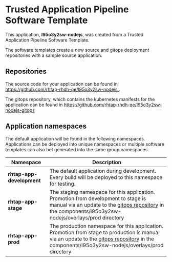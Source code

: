 # Trusted Application Pipeline Software Template

This application, **l95o3y2sw-nodejs**, was created from a Trusted Application Pipeline Software Template.

The software templates create a new source and gitops deployment repositories with a sample source application. 

## Repositories

The source code for your application can be found in [https://github.com/rhtap-rhdh-qe/l95o3y2sw-nodejs ](https://github.com/rhtap-rhdh-qe/l95o3y2sw-nodejs ).
 
The gitops repository, which contains the kubernetes manifests for the application can be found in 
[https://github.com/rhtap-rhdh-qe/l95o3y2sw-nodejs-gitops ](https://github.com/rhtap-rhdh-qe/l95o3y2sw-nodejs-gitops ) 

## Application namespaces 

The default application will be found in the following namespaces. Applications can be deployed into unique namespaces or multiple software templates can also bet generated into the same group namespaces.  

|  Namespace   |  Description   |  
| -------- | -------- |   
| **rhtap-app-development** | The default application during development. Every build will be deployed to this namespace for testing. | 
| **rhtap-app-stage** | The staging namespace for this application. Promotion from development to stage is manual via an update to the [gitops repository](https://github.com/rhtap-rhdh-qe/l95o3y2sw-nodejs-gitops ) in the components/l95o3y2sw-nodejs/overlays/prod directory |  
| **rhtap-app-prod** | The production namespace for this application. Promotion from stage to production is manual via an update to the [gitops repository](https://github.com/rhtap-rhdh-qe/l95o3y2sw-nodejs-gitops ) in the components/l95o3y2sw-nodejs/overlays/prod directory | 